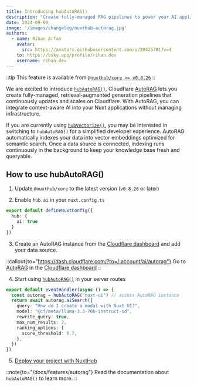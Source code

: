 ```yaml
---
title: Introducing hubAutoRAG()
description: "Create fully-managed RAG pipelines to power your AI applications with accurate and up-to-date information."
date: 2024-09-09
image: '/images/changelog/nuxthub-autorag.jpg'
authors:
  - name: Rihan Arfan
    avatar:
      src: https://avatars.githubusercontent.com/u/20425781?v=4
    to: https://bsky.app/profile/rihan.dev
    username: rihan.dev
---
```


::tip
This feature is available from [`@nuxthub/core >= v0.8.26`](https://github.com/nuxt-hub/core/releases/tag/v0.8.26)
::


We are excited to introduce [`hubAutoRAG()`](/docs/features/autorag). Cloudflare [AutoRAG](https://developers.cloudflare.com/autorag/) lets you create fully-managed, retrieval-augmented generation pipelines that continuously updates and scales on Cloudflare. With AutoRAG, you can integrate context-aware AI into your Nuxt applications without managing infrastructure.

If you are currently using [`hubVectorize()`](/docs/features/vectorize), you may be interested in switching to `hubAutoRAG()` for a simplified developer experience. AutoRAG automatically indexes your data into vector embeddings optimized for semantic search. Once a data source is connected, indexing runs continuously in the background to keep your knowledge base fresh and queryable.

## How to use hubAutoRAG()

1. Update `@nuxthub/core` to the latest version (`v0.8.26` or later)

2. Enable `hub.ai` in your `nuxt.config.ts`

```ts [nuxt.config.ts]
export default defineNuxtConfig({
  hub: {
    ai: true
  }
})
```

3. Create an AutoRAG instance from the [Cloudflare dashboard](https://dash.cloudflare.com/?to=/:account/ai/autorag) and add your data source.

::callout{to="https://dash.cloudflare.com/?to=/:account/ai/autorag"}
Go to [AutoRAG](https://dash.cloudflare.com/?to=/:account/ai/autorag) in the [Cloudflare dashboard](https://dash.cloudflare.com/?to=/:account/ai/autorag)
::

4. Start using [`hubAutoRAG()`](/docs/features/browser) in your server routes

```ts [server/api/rag.ts]
export default eventHandler(async () => {
  const autorag = hubAutoRAG("nuxt-ui") // access AutoRAG instance
  return await autorag.aiSearch({
    query: "How do I create a modal with Nuxt UI?",
    model: "@cf/meta/llama-3.3-70b-instruct-sd",
    rewrite_query: true,
    max_num_results: 2,
    ranking_options: {
      score_threshold: 0.7,
    },
  })
})
```

5. [Deploy your project with NuxtHub](/docs/getting-started/deploy)

::note{to="/docs/features/autorag"}
Read the documentation about `hubAutoRAG()` to learn more.
::
